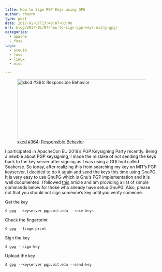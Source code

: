 ```yaml
---
title: How to Sign PGP Keys using GPG
author: rhnvrm
type: post
date: 2017-01-07T13:49:07+00:00
url: blog/2017/01/07/how-to-sign-pgp-keys-using-gpg/
categories:
  - apache
  - foss
tags:
  - aceu16
  - foss
  - linux
  - misc

---
```

[<figure class="wp-caption aligncenter"><img class="size-medium" src="https://imgs.xkcd.com/comics/responsible_behavior.png" alt="xkcd #364: Responsible Behavior" width="640" height="198" /><figcaption class="wp-caption-text">xkcd #364: Responsible Behavior</figcaption></figure>][1]

I participated in ApacheCon EU 2016&#8217;s PGP Keysigning Party recently. Being a newbie about PGP keysigning, I made the mistake of not sending the keys back to the key server after signing as I was using a GUI tool called Seahorse. So today, after realizing this from searching my key on MIT&#8217;s PGP keyserver, I decided to do it again and send the keys this time using GnuPG. It is very easy to use GnuPG which is Gnu&#8217;s PGP implementation and it is well documented. I followed [this][2] article and am providing a list of simple commands below for those who already have setup GnuPG. Also, please not that you should not sign someone&#8217;s key until you verify someone.

Get the key
  
`$ gpg --keyserver pgp.mit.edu --recv-keys `
  
Check the fingerprint
  
`$ gpg --fingerprint` 
  
Sign the key
  
`$ gpg --sign-key` 
  
Upload the key
  
`$ gpg --keyserver pgp.mit.edu --send-key` 

&nbsp;

 [1]: https://xkcd.com/364/
 [2]: http://linuxreviews.org/howtos/gnupg/signingparty/#ss3.8
